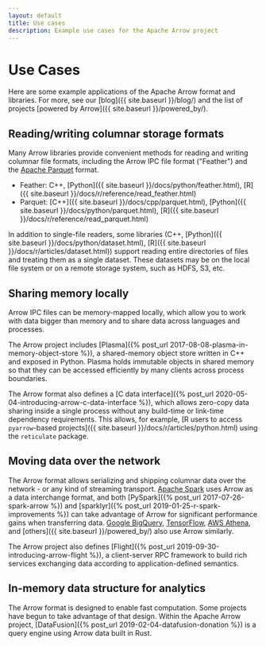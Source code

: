 ```yaml
---
layout: default
title: Use cases
description: Example use cases for the Apache Arrow project
---
```

<!--
{% comment %}
Licensed to the Apache Software Foundation (ASF) under one or more
contributor license agreements.  See the NOTICE file distributed with
this work for additional information regarding copyright ownership.
The ASF licenses this file to you under the Apache License, Version 2.0
(the "License"); you may not use this file except in compliance with
the License.  You may obtain a copy of the License at

http://www.apache.org/licenses/LICENSE-2.0

Unless required by applicable law or agreed to in writing, software
distributed under the License is distributed on an "AS IS" BASIS,
WITHOUT WARRANTIES OR CONDITIONS OF ANY KIND, either express or implied.
See the License for the specific language governing permissions and
limitations under the License.
{% endcomment %}
-->

# Use Cases

Here are some example applications of the Apache Arrow format and libraries.
For more, see our [blog]({{ site.baseurl }}/blog/) and the list of projects
[powered by Arrow]({{ site.baseurl }}/powered_by/).

## Reading/writing columnar storage formats

Many Arrow libraries provide convenient methods for reading and writing
columnar file formats, including the Arrow IPC file format ("Feather")
and the [Apache Parquet](https://parquet.apache.org/) format.

<!-- Link to implementation matrix? -->

* Feather: C++, [Python]({{ site.baseurl }}/docs/python/feather.html),
  [R]({{ site.baseurl }}/docs/r/reference/read_feather.html)
* Parquet: [C++]({{ site.baseurl }}/docs/cpp/parquet.html),
  [Python]({{ site.baseurl }}/docs/python/parquet.html),
  [R]({{ site.baseurl }}/docs/r/reference/read_parquet.html)

In addition to single-file readers, some libraries (C++,
[Python]({{ site.baseurl }}/docs/python/dataset.html),
[R]({{ site.baseurl }}/docs/r/articles/dataset.html)) support reading
entire directories of files and treating them as a single dataset. These
datasets may be on the local file system or on a remote storage system, such
as HDFS, S3, etc.

## Sharing memory locally

Arrow IPC files can be memory-mapped locally, which allow you to work with
data bigger than memory and to share data across languages and processes.
<!-- example? -->

The Arrow project includes [Plasma]({% post_url 2017-08-08-plasma-in-memory-object-store %}),
a shared-memory object store written in C++ and exposed in Python. Plasma
holds immutable objects in shared memory so that they can be accessed
efficiently by many clients across process boundaries.

The Arrow format also defines a [C data interface]({% post_url 2020-05-04-introducing-arrow-c-data-interface %}),
which allows zero-copy data sharing inside a single process without any
build-time or link-time dependency requirements. This allows, for example,
[R users to access `pyarrow`-based projects]({{ site.baseurl }}/docs/r/articles/python.html)
using the `reticulate` package.

## Moving data over the network

The Arrow format allows serializing and shipping columnar data
over the network - or any kind of streaming transport.
[Apache Spark](https://spark.apache.org/) uses Arrow as a
data interchange format, and both [PySpark]({% post_url 2017-07-26-spark-arrow %})
and [sparklyr]({% post_url 2019-01-25-r-spark-improvements %}) can take
advantage of Arrow for significant performance gains when transferring data.
[Google BigQuery](https://cloud.google.com/bigquery/docs/reference/storage),
[TensorFlow](https://www.tensorflow.org/tfx),
[AWS Athena](https://docs.aws.amazon.com/athena/latest/ug/connect-to-a-data-source.html),
and [others]({{ site.baseurl }}/powered_by/) also use Arrow similarly.

The Arrow project also defines [Flight]({% post_url 2019-09-30-introducing-arrow-flight %}),
a client-server RPC framework to build rich services exchanging data according
to application-defined semantics.

<!-- turbodbc -->

## In-memory data structure for analytics

The Arrow format is designed to enable fast computation. Some projects have
begun to take advantage of that design.  Within the Apache Arrow project,
[DataFusion]({% post_url 2019-02-04-datafusion-donation %}) is a query engine
using Arrow data built in Rust.

<!--
* Rapids?
* Dremio?
-->

